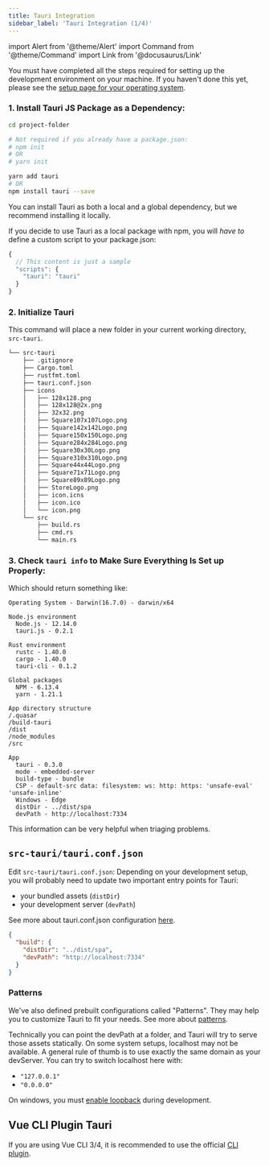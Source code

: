 ```yaml
---
title: Tauri Integration
sidebar_label: 'Tauri Integration (1/4)'
---
```


import Alert from '@theme/Alert'
import Command from '@theme/Command'
import Link from '@docusaurus/Link'

<Alert title="Please note" type="warning" icon="alert">
  You must have completed all the steps required for setting up the development environment on your machine. If you haven't done this yet, please see the <a href="/docs/getting-started/intro#setting-up-your-environment"> setup page for your operating system</a>.
</Alert>

### 1. Install Tauri JS Package as a Dependency:

```bash
cd project-folder

# Not required if you already have a package.json:
# npm init
# OR
# yarn init

yarn add tauri
# OR
npm install tauri --save
```

<Alert title="Note">
  You can install Tauri as both a local and a global dependency, but we recommend installing it locally.
</Alert>

If you decide to use Tauri as a local package with npm, you will _have to_ define a custom script to your package.json:

```js title=package.json
{
  // This content is just a sample
  "scripts": {
    "tauri": "tauri"
  }
}
```

### 2. Initialize Tauri

<Command name="init" />

This command will place a new folder in your current working directory, `src-tauri`.

```sh
└── src-tauri
    ├── .gitignore
    ├── Cargo.toml
    ├── rustfmt.toml
    ├── tauri.conf.json
    ├── icons
    │   ├── 128x128.png
    │   ├── 128x128@2x.png
    │   ├── 32x32.png
    │   ├── Square107x107Logo.png
    │   ├── Square142x142Logo.png
    │   ├── Square150x150Logo.png
    │   ├── Square284x284Logo.png
    │   ├── Square30x30Logo.png
    │   ├── Square310x310Logo.png
    │   ├── Square44x44Logo.png
    │   ├── Square71x71Logo.png
    │   ├── Square89x89Logo.png
    │   ├── StoreLogo.png
    │   ├── icon.icns
    │   ├── icon.ico
    │   └── icon.png
    └── src
        ├── build.rs
        ├── cmd.rs
        └── main.rs
```

### 3. Check `tauri info` to Make Sure Everything Is Set up Properly:

<Command name="info" />

Which should return something like:

```
Operating System - Darwin(16.7.0) - darwin/x64

Node.js environment
  Node.js - 12.14.0
  tauri.js - 0.2.1

Rust environment
  rustc - 1.40.0
  cargo - 1.40.0
  tauri-cli - 0.1.2

Global packages
  NPM - 6.13.4
  yarn - 1.21.1

App directory structure
/.quasar
/build-tauri
/dist
/node_modules
/src

App
  tauri - 0.3.0
  mode - embedded-server
  build-type - bundle
  CSP - default-src data: filesystem: ws: http: https: 'unsafe-eval' 'unsafe-inline'
  Windows - Edge
  distDir - ../dist/spa
  devPath - http://localhost:7334
```

This information can be very helpful when triaging problems.

## `src-tauri/tauri.conf.json`

Edit `src-tauri/tauri.conf.json`:
Depending on your development setup, you will probably need to update two important entry points for Tauri:

- your bundled assets (`distDir`)
- your development server (`devPath`)

See more about tauri.conf.json configuration <a href="/docs/api/config#build">here</a>.

```json
{
  "build": {
    "distDir": "../dist/spa",
    "devPath": "http://localhost:7334"
  }
}
```

### Patterns

We've also defined prebuilt configurations called "Patterns". They may help you to customize Tauri to fit your needs.
See more about [patterns](/docs/usage/patterns/about-patterns).

<Alert type="info" title="Note">
  Technically you can point the devPath at a folder, and Tauri will try to serve those assets statically.
</Alert>

<Alert type="warning" title="Warning" icon="alert">
  On some system setups, localhost may not be available. A general rule of thumb is to use exactly the same domain as your devServer. You can try to switch localhost here with:

- `"127.0.0.1"`
- `"0.0.0.0"`

On windows, you must <a href="/docs/getting-started/setup-windows/#4-enable-loopback">enable loopback</a> during development.

</Alert>

## Vue CLI Plugin Tauri

If you are using Vue CLI 3/4, it is recommended to use the official [CLI plugin](https://github.com/tauri-apps/vue-cli-plugin-tauri).

